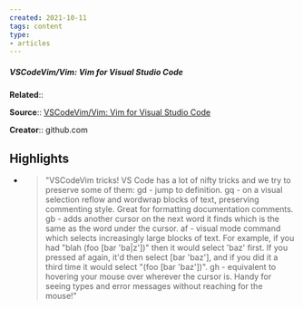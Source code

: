 ```yaml
---
created: 2021-10-11
tags: content
type: 
- articles
---
```

##### VSCodeVim/Vim: Vim for Visual Studio Code

**Related**:: 

**Source**:: [VSCodeVim/Vim: Vim for Visual Studio Code](https://github.com/VSCodeVim/Vim#input-method)

**Creator**:: github.com

## Highlights
- > "VSCodeVim tricks!
    VS Code has a lot of nifty tricks and we try to preserve some of them:
    gd - jump to definition.
    gq - on a visual selection reflow and wordwrap blocks of text, preserving commenting style. Great for formatting documentation comments.
    gb - adds another cursor on the next word it finds which is the same as the word under the cursor.
    af - visual mode command which selects increasingly large blocks of text. For example, if you had "blah (foo [bar 'ba|z'])" then it would select 'baz' first. If you pressed af again, it'd then select [bar 'baz'], and if you did it a third time it would select "(foo [bar 'baz'])".
    gh - equivalent to hovering your mouse over wherever the cursor is. Handy for seeing types and error messages without reaching for the mouse!" 

